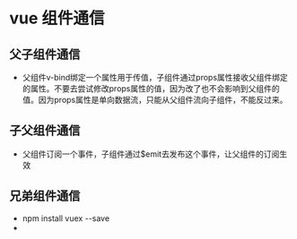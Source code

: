 # vue 组件通信

## 父子组件通信
  - 父组件v-bind绑定一个属性用于传值，子组件通过props属性接收父组件绑定的属性。不要去尝试修改props属性的值，因为改了也不会影响到父组件的值。因为props属性是单向数据流，只能从父组件流向子组件，不能反过来。

## 子父组件通信
  - 父组件订阅一个事件，子组件通过$emit去发布这个事件，让父组件的订阅生效

## 兄弟组件通信
  - npm install vuex --save
  -